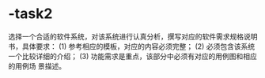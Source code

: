 # -task2
选择一个合适的软件系统，对该系统进行认真分析，撰写对应的软件需求规格说明书，具体要求：
(1) 参考相应的模板，对应的内容必须完整；
(2) 必须包含该系统一个比较详细的介绍；
(3) 功能需求是重点，该部分中必须有对应的用例图和相应的用例场
景描述。
